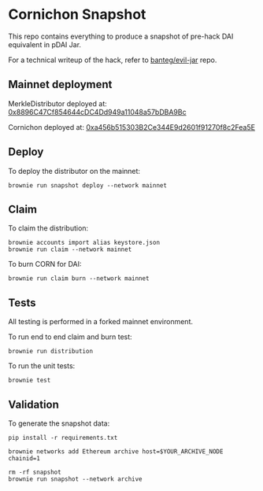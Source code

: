 # Cornichon Snapshot

This repo contains everything to produce a snapshot of pre-hack DAI equivalent in pDAI Jar.

For a technical writeup of the hack, refer to [banteg/evil-jar](https://github.com/banteg/evil-jar) repo.

## Mainnet deployment

MerkleDistributor deployed at: [0x8896C47Cf854644cDC4Dd949a11048a57bDBA9Bc](https://etherscan.io/address/0x8896c47cf854644cdc4dd949a11048a57bdba9bc#code)

Cornichon deployed at: [0xa456b515303B2Ce344E9d2601f91270f8c2Fea5E](https://etherscan.io/address/0xa456b515303B2Ce344E9d2601f91270f8c2Fea5E#code)

## Deploy

To deploy the distributor on the mainnet:

```
brownie run snapshot deploy --network mainnet
```

## Claim

To claim the distribution:
```
brownie accounts import alias keystore.json
brownie run claim --network mainnet
```

To burn CORN for DAI:
```
brownie run claim burn --network mainnet
```

## Tests

All testing is performed in a forked mainnet environment.

To run end to end claim and burn test:

```
brownie run distribution
```

To run the unit tests:

```
brownie test
```

## Validation

To generate the snapshot data:

```
pip install -r requirements.txt

brownie networks add Ethereum archive host=$YOUR_ARCHIVE_NODE chainid=1

rm -rf snapshot
brownie run snapshot --network archive
```
